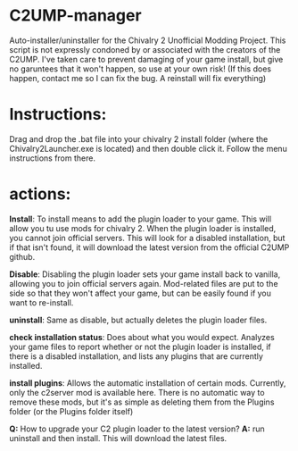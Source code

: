 # C2UMP-manager
Auto-installer/uninstaller for the Chivalry 2 Unofficial Modding Project. This script is not expressly condoned by or associated with the creators of the C2UMP. I've taken care to prevent damaging of your game install, but give no garuntees that it won't happen, so use at your own risk! (If this does happen, contact me so I can fix the bug. A reinstall will fix everything)

# Instructions:
  Drag and drop the .bat file into your chivalry 2 install folder (where the Chivalry2Launcher.exe is located) and then double click it. Follow the menu instructions from there.
  
# actions:
  
 **Install**: To install means to add the plugin loader to your game. This will allow you tu use mods for chivalry 2. When the plugin loader is installed, you cannot join official servers. This will look for a disabled installation, but if that isn't found, it will download the latest version from the official C2UMP github.
 
 **Disable**: Disabling the plugin loader sets your game install back to vanilla, allowing you to join official servers again. Mod-related files are put to the side so that they won't affect your game, but can be easily found if you want to re-install.
 
 **uninstall**: Same as disable, but actually deletes the plugin loader files.
 
 **check installation status**: Does about what you would expect. Analyzes your game files to report whether or not the plugin loader is installed, if there is a disabled installation, and lists any plugins that are currently installed.
 
 **install plugins**: Allows the automatic installation of certain mods. Currently, only the c2server mod is available here. There is no automatic way to remove these mods, but it's as simple as deleting them from the Plugins folder (or the Plugins folder itself)
 
**Q:** How to upgrade your C2 plugin loader to the latest version?
**A:** run uninstall and then install. This will download the latest files.
